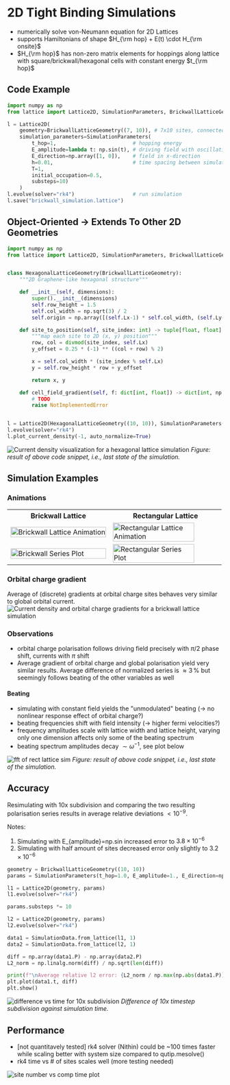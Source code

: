 # 2D Tight Binding Simulations
* numerically solve von-Neumann equation for 2D Lattices
* supports Hamiltonians of shape $H_{\rm hop} + E(t) \cdot H_{\rm onsite}$
* $H_{\rm hop}$ has non-zero matrix elements for hoppings along lattice with square/brickwall/hexagonal cells with constant energy $t_{\rm hop}$

## Code Example
```python
import numpy as np
from lattice import Lattice2D, SimulationParameters, BrickwallLatticeGeometry

l = Lattice2D(
    geometry=BrickwallLatticeGeometry((7, 10)), # 7x10 sites, connected brickwall-like
    simulation_parameters=SimulationParameters(
        t_hop=1,                         # hopping energy
        E_amplitude=lambda t: np.sin(t), # driving field with oscillating amplitude
        E_direction=np.array([1, 0]),    # field in x-direction
        h=0.01,                          # time spacing between simulated states
        T=1,                             
        initial_occupation=0.5,      
        substeps=10)
    )
l.evolve(solver="rk4")                   # run simulation
l.save("brickwall_simulation.lattice")
```

## Object-Oriented $\rightarrow$ Extends To Other 2D Geometries
```python
import numpy as np
from lattice import Lattice2D, SimulationParameters, BrickwallLatticeGeometry


class HexagonalLatticeGeometry(BrickwallLatticeGeometry):
    """2D Graphene-like hexagonal structure"""

    def __init__(self, dimensions):
        super().__init__(dimensions)     
        self.row_height = 1.5
        self.col_width = np.sqrt(3) / 2
        self.origin = np.array([(self.Lx-1) * self.col_width, (self.Ly-1) * self.row_height]) / 2

    def site_to_position(self, site_index: int) -> tuple[float, float]:
        """map each site to 2D (x, y) position"""
        row, col = divmod(site_index, self.Lx)
        y_offset = 0.25 * (-1) ** ((col + row) % 2)

        x = self.col_width * (site_index % self.Lx)
        y = self.row_height * row + y_offset

        return x, y

    def cell_field_gradient(self, f: dict[int, float]) -> dict[int, np.ndarray]:
        # TODO
        raise NotImplementedError


l = Lattice2D(HexagonalLatticeGeometry((10, 10)), SimulationParameters(...))
l.evolve(solver="rk4")
l.plot_current_density(-1, auto_normalize=True)
```

![Current density visualization for a hexagonal lattice simulation](examples/hexagonal_lattice_current_density.png)
*Figure: result of above code snippet, i.e., last state of the simulation.*

## Simulation Examples
### Animations

<table>
  <tr>
    <th>Brickwall Lattice</th>
    <th>Rectangular Lattice</th>
  </tr>
  <tr>
    <td><img src="examples/9x20_bw_omega20pi.gif" alt="Brickwall Lattice Animation" width="100%"></td>
    <td><img src="examples/10x20_r_omega20pi.gif" alt="Rectangular Lattice Animation" width="88%"></td>
  </tr>
  <tr>
    <td><img src="examples/9x20_bw_omega20pi_series.png" alt="Brickwall Series Plot" width="100%"></td>
    <td><img src="examples/10x20_r_omega20pi_series.png" alt="Rectangular Series Plot" width="88%"></td>
  </tr>
</table>

### Orbital charge gradient
Average of (discrete) gradients at orbital charge sites behaves very similar to global orbital current.
![Current density and orbital charge gradients for a brickwall lattice simulation](examples/9x20_combined_animation.gif)

### Observations
* orbital charge polarisation follows driving field precisely with $\pi/2$ phase shift, currents with $\pi$ shift
* Average gradient of orbital charge and global polarisation yield very similar results. Average difference of normalized series is $\approx 3\,\%$ but seemingly follows beating of the other variables as well

#### Beating
* simulating with constant field yields the "unmodulated" beating (-> no nonlinear response effect of orbital charge?)
* beating frequencies shift with field intensity (-> higher fermi velocities?)
* frequency amplitudes scale with lattice width and lattice height, varying only one dimension affects only some of the beating spectrum
* beating spectrum amplitudes decay $\sim \omega^{-1}$, see plot below

![fft of rect lattice sim](examples/rect_beating_line_fft.png)
*Figure: result of above code snippet, i.e., last state of the simulation.*

## Accuracy
Resimulating with 10x subdivision and comparing the two resulting polarisation series results in average relative deviations $<10^{-9}$. 

Notes:
1. Simulating with E_{amplitude}=np.sin increased error to $3.8\times10^{-6}$
1. Simulating with half amount of sites decreased error only slightly to $3.2\times10^{-6}$

```python
geometry = BrickwallLatticeGeometry((10, 10))
params = SimulationParameters(t_hop=1.0, E_amplitude=1., E_direction=np.array([0, -1]), h=0.01, T=100, charge=1, initial_occupation=0.5)

l1 = Lattice2D(geometry, params)
l1.evolve(solver="rk4")

params.substeps *= 10

l2 = Lattice2D(geometry, params)
l2.evolve(solver="rk4")

data1 = SimulationData.from_lattice(l1, 1)
data2 = SimulationData.from_lattice(l2, 1)

diff = np.array(data1.P) - np.array(data2.P)
L2_norm = np.linalg.norm(diff) / np.sqrt(len(diff))

print(f"\nAverage relative l2 error: {L2_norm / np.max(np.abs(data1.P))}")
plt.plot(data1.t, diff)
plt.show()
```
![difference vs time for 10x subdivision](examples/avg_error_10x_subdivision.png)
*Difference of 10x timestep subdivision against simulation time.*


## Performance
- [not quantitavely tested] rk4 solver (Nithin) could be ~100 times faster while scaling better with system size compared to qutip.mesolve() 
- rk4 time vs # of sites scales well (more testing needed)

![site number vs comp time plot](examples/nsite_vs_comptime.png)